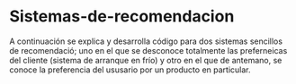 # Sistemas-de-recomendacion
A continuación se explica y desarrolla código para dos sistemas sencillos de recomendació; uno en el que se desconoce totalmente las preferneicas del cliente (sistema de arranque en frío) y otro en el que de antemano, se conoce la preferencia del ususario por un producto en particular.
